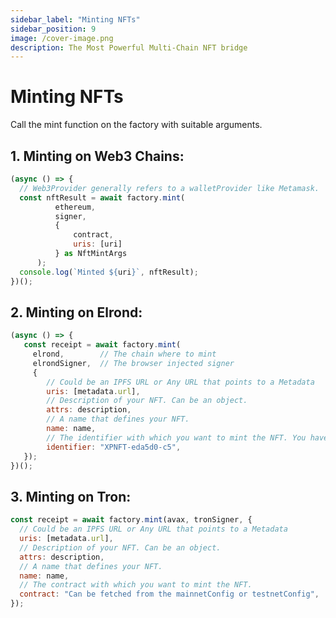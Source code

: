 ```yaml
---
sidebar_label: "Minting NFTs"
sidebar_position: 9
image: /cover-image.png
description: The Most Powerful Multi-Chain NFT bridge
---
```


# Minting NFTs

Call the mint function on the factory with suitable arguments.

  ## 1. Minting on Web3 Chains:

  ```javascript
  (async () => {
    // Web3Provider generally refers to a walletProvider like Metamask.
    const nftResult = await factory.mint(
            ethereum,
            signer,
            {
                contract,
                uris: [uri]
            } as NftMintArgs
        );
    console.log(`Minted ${uri}`, nftResult);
  })();
  ```

  ## 2. Minting on Elrond:<br/>

  ```javascript
  (async () => {
     const receipt = await factory.mint(
       elrond,        // The chain where to mint
       elrondSigner,  // The browser injected signer
       {
          // Could be an IPFS URL or Any URL that points to a Metadata
          uris: [metadata.url],
          // Description of your NFT. Can be an object.
          attrs: description,
          // A name that defines your NFT.
          name: name,
          // The identifier with which you want to mint the NFT. You have to own this identifier. i.e.
          identifier: "XPNFT-eda5d0-c5",
     });
  })();
  ```

  ## 3.  Minting on Tron:

  ```javascript
  const receipt = await factory.mint(avax, tronSigner, {
    // Could be an IPFS URL or Any URL that points to a Metadata
    uris: [metadata.url],
    // Description of your NFT. Can be an object.
    attrs: description,
    // A name that defines your NFT.
    name: name,
    // The contract with which you want to mint the NFT.
    contract: "Can be fetched from the mainnetConfig or testnetConfig",
  });
  ```